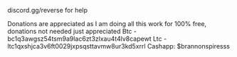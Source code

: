 discord.gg/reverse for help 

Donations are appreciated as I am doing all this work for 100% free, donations not needed just appreciated
Btc - bc1q3awgsz54tsm9a9lac6zt3zlxau4t4lv8capewt
Ltc - ltc1qxshjca3v6ft0029jxpsqsttavmw8ur3kd5xrrl
Cashapp: $brannonspiresss


